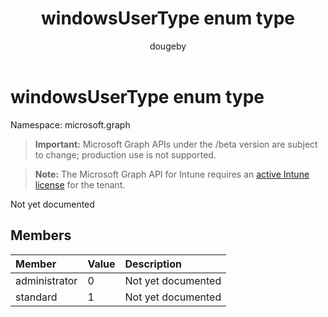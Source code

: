 ﻿---
title: "windowsUserType enum type"
description: "Not yet documented"
author: "dougeby"
localization_priority: Normal
ms.prod: "intune"
doc_type: enumPageType
---

# windowsUserType enum type

Namespace: microsoft.graph

> **Important:** Microsoft Graph APIs under the /beta version are subject to change; production use is not supported.

> **Note:** The Microsoft Graph API for Intune requires an [active Intune license](https://go.microsoft.com/fwlink/?linkid=839381) for the tenant.

Not yet documented

## Members

| Member        | Value | Description        |
| :------------ | :---- | :----------------- |
| administrator | 0     | Not yet documented |
| standard      | 1     | Not yet documented |
